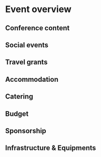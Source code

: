 # Event overview

## Conference content

## Social events

## Travel grants

## Accommodation

## Catering

## Budget

## Sponsorship

## Infrastructure & Equipments